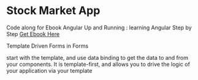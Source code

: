# Stock Market App

Code along for Ebook Angular Up and Running : learning Angular Step by Step
[Get Ebook Here](https://drive.google.com/file/d/1kJKLhnf2rbC1_l9XiIHdaG4wjeXs6ks5/view)

Template Driven Forms in Forms

start with the template, and use data binding to get the data to and from your components. It is template-first, and allows you to drive the logic of your application via your template
